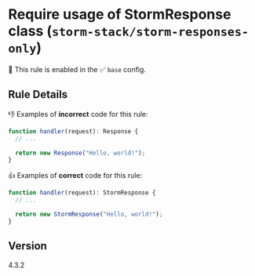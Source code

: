 # Require usage of StormResponse class (`storm-stack/storm-responses-only`)

💼 This rule is enabled in the ✅ `base` config.

<!-- end auto-generated rule header -->

## Rule Details

👎 Examples of **incorrect** code for this rule:

```js
function handler(request): Response {
  // ...

  return new Response("Hello, world!");
}
```

👍 Examples of **correct** code for this rule:

```js
function handler(request): StormResponse {
  // ...

  return new StormResponse("Hello, world!");
}
```

## Version

4.3.2
